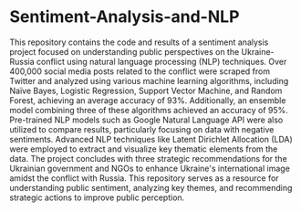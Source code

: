 # Sentiment-Analysis-and-NLP

This repository contains the code and results of a sentiment analysis project focused on understanding public perspectives on the Ukraine-Russia conflict using natural language processing (NLP) techniques. Over 400,000 social media posts related to the conflict were scraped from Twitter and analyzed using various machine learning algorithms, including Naïve Bayes, Logistic Regression, Support Vector Machine, and Random Forest, achieving an average accuracy of 93%. Additionally, an ensemble model combining three of these algorithms achieved an accuracy of 95%. Pre-trained NLP models such as Google Natural Language API were also utilized to compare results, particularly focusing on data with negative sentiments. Advanced NLP techniques like Latent Dirichlet Allocation (LDA) were employed to extract and visualize key thematic elements from the data. The project concludes with three strategic recommendations for the Ukrainian government and NGOs to enhance Ukraine's international image amidst the conflict with Russia. This repository serves as a resource for understanding public sentiment, analyzing key themes, and recommending strategic actions to improve public perception.
